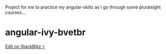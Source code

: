 Project for me to practice my angular-skillz as I go through some pluralsight courses...

# angular-ivy-bvetbr

[Edit on StackBlitz ⚡️](https://stackblitz.com/edit/angular-ivy-bvetbr)
